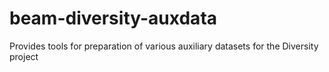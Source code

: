 beam-diversity-auxdata
======================

Provides tools for preparation of various auxiliary datasets for the Diversity project